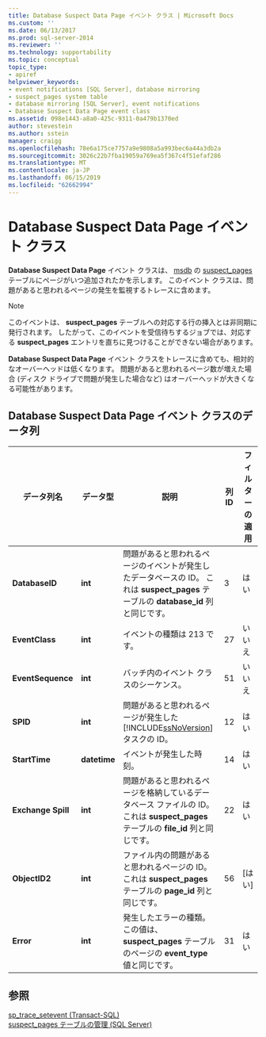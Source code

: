 ```yaml
---
title: Database Suspect Data Page イベント クラス | Microsoft Docs
ms.custom: ''
ms.date: 06/13/2017
ms.prod: sql-server-2014
ms.reviewer: ''
ms.technology: supportability
ms.topic: conceptual
topic_type:
- apiref
helpviewer_keywords:
- event notifications [SQL Server], database mirroring
- suspect_pages system table
- database mirroring [SQL Server], event notifications
- Database Suspect Data Page event class
ms.assetid: 098e1443-a8a0-425c-9311-0a479b1370ed
author: stevestein
ms.author: sstein
manager: craigg
ms.openlocfilehash: 78e6a175ce7757a9e9808a5a993bec6a44a3db2a
ms.sourcegitcommit: 3026c22b7fba19059a769ea5f367c4f51efaf286
ms.translationtype: MT
ms.contentlocale: ja-JP
ms.lasthandoff: 06/15/2019
ms.locfileid: "62662994"
---
```

# <a name="database-suspect-data-page-event-class"></a>Database Suspect Data Page イベント クラス
  **Database Suspect Data Page** イベント クラスは、 [msdb](/sql/relational-databases/system-tables/suspect-pages-transact-sql) の [suspect_pages](../databases/msdb-database.md)テーブルにページがいつ追加されたかを示します。 このイベント クラスは、問題があると思われるページの発生を監視するトレースに含めます。  
  
> [!NOTE]  
>  このイベントは、 **suspect_pages** テーブルへの対応する行の挿入とは非同期に発行されます。 したがって、このイベントを受信待ちするジョブでは、対応する **suspect_pages** エントリを直ちに見つけることができない場合があります。  
  
 **Database Suspect Data Page** イベント クラスをトレースに含めても、相対的なオーバーヘッドは低くなります。 問題があると思われるページ数が増えた場合 (ディスク ドライブで問題が発生した場合など) はオーバーヘッドが大きくなる可能性があります。  
  
## <a name="database-suspect-data-page-event-class-data-columns"></a>Database Suspect Data Page イベント クラスのデータ列  
  
|データ列名|データ型|説明|列 ID|フィルターの適用|  
|----------------------|---------------|-----------------|---------------|----------------|  
|**DatabaseID**|**int**|問題があると思われるページのイベントが発生したデータベースの ID。 これは **suspect_pages** テーブルの **database_id** 列と同じです。|3|はい|  
|**EventClass**|**int**|イベントの種類は 213 です。|27|いいえ|  
|**EventSequence**|**int**|バッチ内のイベント クラスのシーケンス。|51|いいえ|  
|**SPID**|**int**|問題があると思われるページが発生した [!INCLUDE[ssNoVersion](../../includes/ssnoversion-md.md)] タスクの ID。|12|はい|  
|**StartTime**|**datetime**|イベントが発生した時刻。|14|はい|  
|**Exchange Spill**|**int**|問題があると思われるページを格納しているデータベース ファイルの ID。 これは **suspect_pages** テーブルの **file_id** 列と同じです。|22|はい|  
|**ObjectID2**|**int**|ファイル内の問題があると思われるページの ID。 これは **suspect_pages** テーブルの **page_id** 列と同じです。|56|[はい]|  
|**Error**|**int**|発生したエラーの種類。 この値は、 **suspect_pages** テーブルのページの **event_type** 値と同じです。|31|はい|  
  
## <a name="see-also"></a>参照  
 [sp_trace_setevent &#40;Transact-SQL&#41;](/sql/relational-databases/system-stored-procedures/sp-trace-setevent-transact-sql)   
 [suspect_pages テーブルの管理 &#40;SQL Server&#41;](../backup-restore/manage-the-suspect-pages-table-sql-server.md)  
  
  
